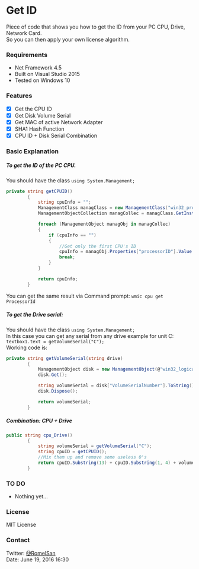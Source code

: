 # Get ID
Piece of code that shows you how to get the ID from your PC CPU, Drive, Network Card.  
So you can then apply your own license algorithm.

### Requirements
* Net Framework 4.5
* Built on Visual Studio 2015
* Tested on Windows 10

### Features
- [x] Get the CPU ID
- [x] Get Disk Volume Serial
- [x] Get MAC of active Network Adapter
- [x] SHA1 Hash Function
- [x] CPU ID + Disk Serial Combination

### Basic Explanation
##### To get the ID of the PC CPU.  
You should have the class `using System.Management;`
```cs
private string getCPUID()
        {
            string cpuInfo = "";
            ManagementClass managClass = new ManagementClass("win32_processor");
            ManagementObjectCollection managCollec = managClass.GetInstances();

            foreach (ManagementObject managObj in managCollec)
            {
                if (cpuInfo == "")
                {
                    //Get only the first CPU's ID
                    cpuInfo = managObj.Properties["processorID"].Value.ToString();
                    break;
                }
            }

            return cpuInfo;
        }
```
You can get the same result via Command prompt:
`wmic cpu get ProcessorId`

##### To get the Drive serial:  
You should have the class `using System.Management;`  
In this case you can get any serial from any drive example for unit C:  
`textbox1.text = getVolumeSerial("C");`  
Working code is:
```cs
private string getVolumeSerial(string drive)
        {
            ManagementObject disk = new ManagementObject(@"win32_logicaldisk.deviceid=""" + drive + @":""");
            disk.Get();

            string volumeSerial = disk["VolumeSerialNumber"].ToString();
            disk.Dispose();

            return volumeSerial;
        }
```
##### Combination: CPU + Drive
```cs
public string cpu_Drive()
        {
            string volumeSerial = getVolumeSerial("C");
            string cpuID = getCPUID();
            //Mix them up and remove some useless 0's
            return cpuID.Substring(13) + cpuID.Substring(1, 4) + volumeSerial + cpuID.Substring(4, 4);
        }

```
### TO DO
- Nothing yet...

### License
MIT License

### Contact
Twitter: [@RomelSan](http://www.twitter.com/RomelSan)    
Date: June 19, 2016 16:30
